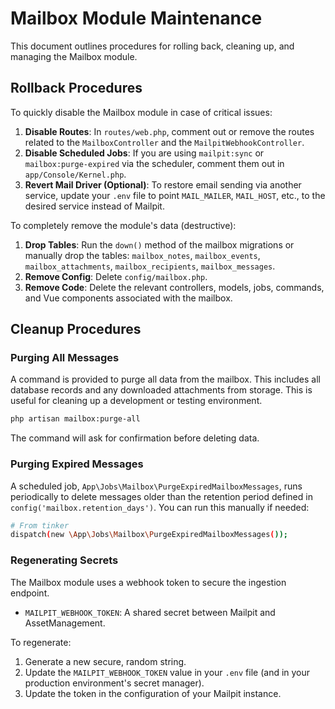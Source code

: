 # Mailbox Module Maintenance

This document outlines procedures for rolling back, cleaning up, and managing the Mailbox module.

## Rollback Procedures

To quickly disable the Mailbox module in case of critical issues:

1.  **Disable Routes**: In `routes/web.php`, comment out or remove the routes related to the `MailboxController` and the `MailpitWebhookController`.
2.  **Disable Scheduled Jobs**: If you are using `mailpit:sync` or `mailbox:purge-expired` via the scheduler, comment them out in `app/Console/Kernel.php`.
3.  **Revert Mail Driver (Optional)**: To restore email sending via another service, update your `.env` file to point `MAIL_MAILER`, `MAIL_HOST`, etc., to the desired service instead of Mailpit.

To completely remove the module's data (destructive):

1.  **Drop Tables**: Run the `down()` method of the mailbox migrations or manually drop the tables: `mailbox_notes`, `mailbox_events`, `mailbox_attachments`, `mailbox_recipients`, `mailbox_messages`.
2.  **Remove Config**: Delete `config/mailbox.php`.
3.  **Remove Code**: Delete the relevant controllers, models, jobs, commands, and Vue components associated with the mailbox.

## Cleanup Procedures

### Purging All Messages

A command is provided to purge all data from the mailbox. This includes all database records and any downloaded attachments from storage. This is useful for cleaning up a development or testing environment.

```bash
php artisan mailbox:purge-all
```
The command will ask for confirmation before deleting data.

### Purging Expired Messages

A scheduled job, `App\Jobs\Mailbox\PurgeExpiredMailboxMessages`, runs periodically to delete messages older than the retention period defined in `config('mailbox.retention_days')`. You can run this manually if needed:

```bash
# From tinker
dispatch(new \App\Jobs\Mailbox\PurgeExpiredMailboxMessages());
```

### Regenerating Secrets

The Mailbox module uses a webhook token to secure the ingestion endpoint.

-   `MAILPIT_WEBHOOK_TOKEN`: A shared secret between Mailpit and AssetManagement.

To regenerate:

1.  Generate a new secure, random string.
2.  Update the `MAILPIT_WEBHOOK_TOKEN` value in your `.env` file (and in your production environment's secret manager).
3.  Update the token in the configuration of your Mailpit instance.

